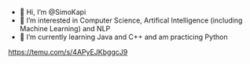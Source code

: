 - 👋 Hi, I’m @SimoKapi
- 👀 I’m interested in Computer Science, Artifical Intelligence (including Machine Learning) and NLP
- 🌱 I’m currently learning Java and C++ and am practicing Python

<!---
SimoKapi/SimoKapi is a ✨ special ✨ repository because its `README.md` (this file) appears on your GitHub profile.
You can click the Preview link to take a look at your changes.
--->

https://temu.com/s/4APyEJKbggcJ9
